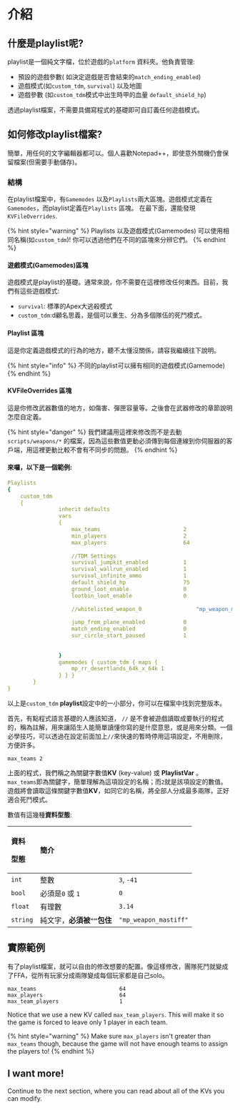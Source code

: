 # 介紹

## 什麼是playlist呢?

playlist是一個純文字檔，位於遊戲的`platform` 資料夾。他負責管理:

* 預設的遊戲參數\( 如決定遊戲是否會結束的`match_ending_enabled`\)
* 遊戲模式\(如`custom_tdm`, `survival`\) 以及地圖
* 遊戲參數 \(如`custom_tdm`模式中出生時甲的血量 `default_shield_hp`\)

透過playlist檔案，不需要具備寫程式的基礎即可自訂義任何遊戲模式。

## 如何修改playlist檔案?

簡單，用任何的文字編輯器都可以。個人喜歡Notepad++，即使意外關機仍會保留檔案\(但需要手動儲存\)。

### 結構

在playlist檔案中，有`Gamemodes` 以及`Playlists`兩大區塊。遊戲模式定義在`Gamemodes`，而playlist定義在`Playlists` 區塊。 在最下面，還能發現 `KVFileOverrides`.

{% hint style="warning" %}
Playlists 以及遊戲模式\(Gamemodes\) 可以使用相同名稱\(如`custom_tdm`\)! 你可以透過他們在不同的區塊來分辨它們。
{% endhint %}

#### 遊戲模式\(Gamemodes\)區塊

遊戲模式是playlist的基礎。通常來說，你不需要在這裡修改任何東西。目前，我們有這些遊戲模式:

* `survival`: 標準的Apex大逃殺模式
* `custom_tdm`:d顧名思義，是個可以重生、分為多個隊伍的死鬥模式。

#### Playlist 區塊

這是你定義遊戲模式的行為的地方，聽不太懂沒關係，請容我繼續往下說明。

{% hint style="info" %}
不同的playlist可以擁有相同的遊戲模式\(Gamemode\)
{% endhint %}

#### KVFileOverrides 區塊

這是你修改武器數值的地方，如傷害、彈匣容量等。之後會在武器修改的章節說明怎麼自定義。

{% hint style="danger" %}
我們建議用這裡來修改而不是去動 `scripts/weapons/*` 的檔案，因為這些數值更動必須傳到每個連線到你伺服器的客戶端，用這裡更動比較不會有不同步的問題。
{% endhint %}

####  來囉，以下是一個範例:

```yaml
Playlists
{
	custom_tdm
	{
				inherit defaults
				vars
				{
					max_teams                          2
					min_players                        2
					max_players                        64
					
					//TDM Settings
					survival_jumpkit_enabled           1
					survival_wallrun_enabled           1
					survival_infinite_ammo             1
					default_shield_hp                  75
					ground_loot_enable                 0
					lootbin_loot_enable                0
	
					//whitelisted_weapon_0			       "mp_weapon_mastiff"
	
					jump_from_plane_enabled            0
					match_ending_enabled               0
					sur_circle_start_paused            1
	
	
				}
				gamemodes { custom_tdm { maps {
					mp_rr_desertlands_64k_x_64k 1
				} } }
		}
}


```

以上是`custom_tdm` **playlist**設定中的一小部分，你可以在檔案中找到完整版本。

首先，有點程式語言基礎的人應該知道， `//` 是不會被遊戲讀取成要執行的程式的，稱為註解，用來讓陌生人能簡單讀懂你寫的是什麼意思，或是用來分類。一個必學技巧，可以透過在設定前面加上`//`來快速的暫時停用這項設定，不用刪除，方便許多。

```text
max_teams 2
```

上面的程式，我們稱之為關鍵字數值**KV** \(key-value\) 或 **PlaylistVar** 。  
`max_teams`即為關鍵字，簡單理解為這項設定的名稱；而`2`就是該項設定的數值。  
遊戲將會讀取這條關鍵字數值**KV**，如同它的名稱，將全部人分成最多兩隊，正好適合死鬥模式。  


數值有這幾種**資料型態**:

<table>
  <thead>
    <tr>
      <th style="text-align:left">
        <p>&#x8CC7;&#x6599;</p>
        <p>&#x578B;&#x614B;</p>
      </th>
      <th style="text-align:left">&#x7C21;&#x4ECB;</th>
      <th style="text-align:left"></th>
    </tr>
  </thead>
  <tbody>
    <tr>
      <td style="text-align:left"><code>int</code>
      </td>
      <td style="text-align:left">&#x6574;&#x6578;</td>
      <td style="text-align:left"><code>3</code>, <code>-41</code>
      </td>
    </tr>
    <tr>
      <td style="text-align:left"><code>bool</code>
      </td>
      <td style="text-align:left">&#x5FC5;&#x9808;&#x662F;<code>0</code> &#x6216; <code>1</code>
      </td>
      <td style="text-align:left"><code>0</code>
      </td>
    </tr>
    <tr>
      <td style="text-align:left"><code>float</code>
      </td>
      <td style="text-align:left">&#x6709;&#x7406;&#x6578;</td>
      <td style="text-align:left"><code>3.14</code>
      </td>
    </tr>
    <tr>
      <td style="text-align:left"><code>string</code>
      </td>
      <td style="text-align:left">&#x7D14;&#x6587;&#x5B57;&#xFF0C;<b>&#x5FC5;&#x9808;&#x88AB;<code>&quot;&quot;</code>&#x5305;&#x4F4F;</b>
      </td>
      <td style="text-align:left"><code>&quot;mp_weapon_mastiff&quot;</code>
      </td>
    </tr>
  </tbody>
</table>

## 實際範例

有了playlist檔案，就可以自由的修改想要的配置。像這樣修改，團隊死鬥就變成了FFA，從所有玩家分成兩隊變成每個玩家都是自己solo。

```text
max_teams                          64
max_players                        64
max_team_players                   1
```

Notice that we use a new KV called `max_team_players`. This will make it so the game is forced to leave only 1 player in each team. 

{% hint style="warning" %}
Make sure `max_players` isn't greater than `max_teams` though, because the game will not have enough teams to assign the players to!
{% endhint %}

## I want more!

Continue to the next section, where you can read about all of the KVs you can modify.

